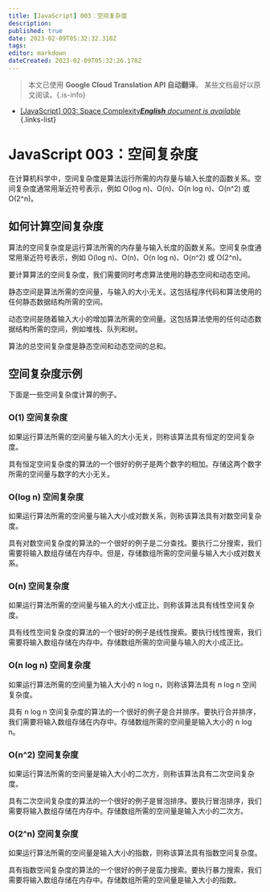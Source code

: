 ```yaml
---
title: [JavaScript] 003：空间复杂度
description: 
published: true
date: 2023-02-09T05:32:32.310Z
tags: 
editor: markdown
dateCreated: 2023-02-09T05:32:26.178Z
---
```


> 本文已使用 **Google Cloud Translation API 自动翻译**。
某些文档最好以原文阅读。{.is-info}



- [[JavaScript] 003: Space Complexity***English** document is available*](/en/Knowledge-base/Algorithm/javascript-003-space-complexity)
{.links-list}


# JavaScript 003：空间复杂度

在计算机科学中，空间复杂度是算法运行所需的内存量与输入长度的函数关系。空间复杂度通常用渐近符号表示，例如 O(log n)、O(n)、O(n log n)、O(n^2) 或 O(2^n)。

## 如何计算空间复杂度

算法的空间复杂度是运行算法所需的内存量与输入长度的函数关系。空间复杂度通常用渐近符号表示，例如 O(log n)、O(n)、O(n log n)、O(n^2) 或 O(2^n)。

要计算算法的空间复杂度，我们需要同时考虑算法使用的静态空间和动态空间。

静态空间是算法所需的空间量，与输入的大小无关。这包括程序代码和算法使用的任何静态数据结构所需的空间。

动态空间是随着输入大小的增加算法所需的空间量。这包括算法使用的任何动态数据结构所需的空间，例如堆栈、队列和树。

算法的总空间复杂度是静态空间和动态空间的总和。

## 空间复杂度示例

下面是一些空间复杂度计算的例子。

### O(1) 空间复杂度

如果运行算法所需的空间量与输入的大小无关，则称该算法具有恒定的空间复杂度。

具有恒定空间复杂度的算法的一个很好的例子是两个数字的相加。存储这两个数字所需的空间量与数字的大小无关。

### O(log n) 空间复杂度

如果运行算法所需的空间量与输入大小成对数关系，则称该算法具有对数空间复杂度。

具有对数空间复杂度的算法的一个很好的例子是二分查找。要执行二分搜索，我们需要将输入数组存储在内存中。但是，存储数组所需的空间量与输入大小成对数关系。

### O(n) 空间复杂度

如果运行算法所需的空间量与输入的大小成正比，则称该算法具有线性空间复杂度。

具有线性空间复杂度的算法的一个很好的例子是线性搜索。要执行线性搜索，我们需要将输入数组存储在内存中。存储数组所需的空间量与输入的大小成正比。

### O(n log n) 空间复杂度

如果运行算法所需的空间量为输入大小的 n log n，则称该算法具有 n log n 空间复杂度。

具有 n log n 空间复杂度的算法的一个很好的例子是合并排序。要执行合并排序，我们需要将输入数组存储在内存中。存储数组所需的空间量是输入大小的 n log n。

### O(n^2) 空间复杂度

如果运行算法所需的空间量是输入大小的二次方，则称该算法具有二次空间复杂度。

具有二次空间复杂度的算法的一个很好的例子是冒泡排序。要执行冒泡排序，我们需要将输入数组存储在内存中。存储数组所需的空间量是输入大小的二次方。

### O(2^n) 空间复杂度

如果运行算法所需的空间量是输入大小的指数，则称该算法具有指数空间复杂度。

具有指数空间复杂度的算法的一个很好的例子是蛮力搜索。要执行暴力搜索，我们需要将输入数组存储在内存中。存储数组所需的空间量是输入大小的指数。